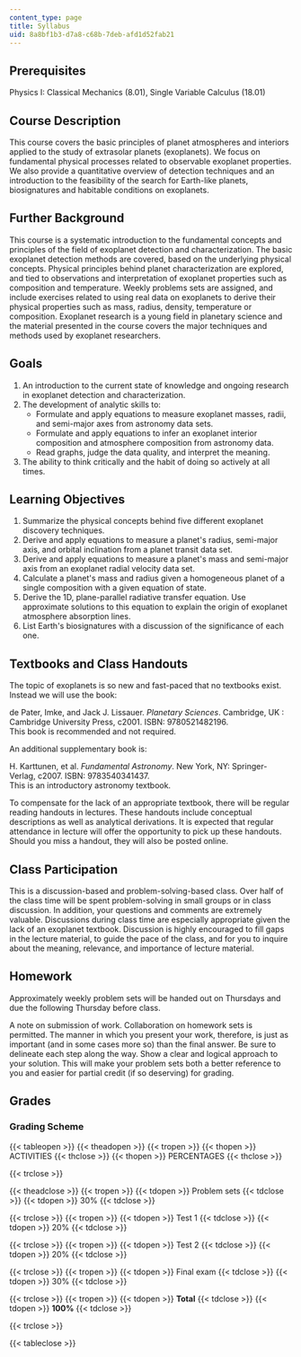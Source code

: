 ```yaml
---
content_type: page
title: Syllabus
uid: 8a8bf1b3-d7a8-c68b-7deb-afd1d52fab21
---
```


Prerequisites
-------------

Physics I: Classical Mechanics (8.01), Single Variable Calculus (18.01)

Course Description
------------------

This course covers the basic principles of planet atmospheres and interiors applied to the study of extrasolar planets (exoplanets). We focus on fundamental physical processes related to observable exoplanet properties. We also provide a quantitative overview of detection techniques and an introduction to the feasibility of the search for Earth-like planets, biosignatures and habitable conditions on exoplanets.

Further Background
------------------

This course is a systematic introduction to the fundamental concepts and principles of the field of exoplanet detection and characterization. The basic exoplanet detection methods are covered, based on the underlying physical concepts. Physical principles behind planet characterization are explored, and tied to observations and interpretation of exoplanet properties such as composition and temperature. Weekly problems sets are assigned, and include exercises related to using real data on exoplanets to derive their physical properties such as mass, radius, density, temperature or composition. Exoplanet research is a young field in planetary science and the material presented in the course covers the major techniques and methods used by exoplanet researchers.

Goals
-----

1.  An introduction to the current state of knowledge and ongoing research in exoplanet detection and characterization.
2.  The development of analytic skills to:
    *   Formulate and apply equations to measure exoplanet masses, radii, and semi-major axes from astronomy data sets.
    *   Formulate and apply equations to infer an exoplanet interior composition and atmosphere composition from astronomy data.
    *   Read graphs, judge the data quality, and interpret the meaning.
3.  The ability to think critically and the habit of doing so actively at all times.

Learning Objectives
-------------------

1.  Summarize the physical concepts behind five different exoplanet discovery techniques.
2.  Derive and apply equations to measure a planet's radius, semi-major axis, and orbital inclination from a planet transit data set.
3.  Derive and apply equations to measure a planet's mass and semi-major axis from an exoplanet radial velocity data set.
4.  Calculate a planet's mass and radius given a homogeneous planet of a single composition with a given equation of state.
5.  Derive the 1D, plane-parallel radiative transfer equation. Use approximate solutions to this equation to explain the origin of exoplanet atmosphere absorption lines.
6.  List Earth's biosignatures with a discussion of the significance of each one.

Textbooks and Class Handouts
----------------------------

The topic of exoplanets is so new and fast-paced that no textbooks exist. Instead we will use the book:

de Pater, Imke, and Jack J. Lissauer. _Planetary Sciences_. Cambridge, UK : Cambridge University Press, c2001. ISBN: 9780521482196.  
This book is recommended and not required.

An additional supplementary book is:

H. Karttunen, et al. _Fundamental Astronomy_. New York, NY: Springer-Verlag, c2007. ISBN: 9783540341437.  
This is an introductory astronomy textbook.

To compensate for the lack of an appropriate textbook, there will be regular reading handouts in lectures. These handouts include conceptual descriptions as well as analytical derivations. It is expected that regular attendance in lecture will offer the opportunity to pick up these handouts. Should you miss a handout, they will also be posted online.

Class Participation
-------------------

This is a discussion-based and problem-solving-based class. Over half of the class time will be spent problem-solving in small groups or in class discussion. In addition, your questions and comments are extremely valuable. Discussions during class time are especially appropriate given the lack of an exoplanet textbook. Discussion is highly encouraged to fill gaps in the lecture material, to guide the pace of the class, and for you to inquire about the meaning, relevance, and importance of lecture material.

Homework
--------

Approximately weekly problem sets will be handed out on Thursdays and due the following Thursday before class.

A note on submission of work. Collaboration on homework sets is permitted. The manner in which you present your work, therefore, is just as important (and in some cases more so) than the final answer. Be sure to delineate each step along the way. Show a clear and logical approach to your solution. This will make your problem sets both a better reference to you and easier for partial credit (if so deserving) for grading.

Grades
------

### Grading Scheme

{{< tableopen >}}
{{< theadopen >}}
{{< tropen >}}
{{< thopen >}}
ACTIVITIES
{{< thclose >}}
{{< thopen >}}
PERCENTAGES
{{< thclose >}}

{{< trclose >}}

{{< theadclose >}}
{{< tropen >}}
{{< tdopen >}}
Problem sets
{{< tdclose >}}
{{< tdopen >}}
30%
{{< tdclose >}}

{{< trclose >}}
{{< tropen >}}
{{< tdopen >}}
Test 1
{{< tdclose >}}
{{< tdopen >}}
20%
{{< tdclose >}}

{{< trclose >}}
{{< tropen >}}
{{< tdopen >}}
Test 2
{{< tdclose >}}
{{< tdopen >}}
20%
{{< tdclose >}}

{{< trclose >}}
{{< tropen >}}
{{< tdopen >}}
Final exam
{{< tdclose >}}
{{< tdopen >}}
30%
{{< tdclose >}}

{{< trclose >}}
{{< tropen >}}
{{< tdopen >}}
**Total**
{{< tdclose >}}
{{< tdopen >}}
**100%**
{{< tdclose >}}

{{< trclose >}}

{{< tableclose >}}
